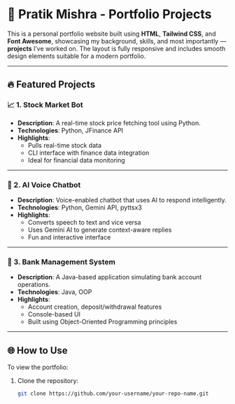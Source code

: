 # 💼 Pratik Mishra - Portfolio Projects

This is a personal portfolio website built using **HTML**, **Tailwind CSS**, and **Font Awesome**, showcasing my background, skills, and most importantly — **projects** I’ve worked on. The layout is fully responsive and includes smooth design elements suitable for a modern portfolio.

---

## 🔥 Featured Projects

### 📈 1. Stock Market Bot
- **Description**: A real-time stock price fetching tool using Python.
- **Technologies**: Python, JFinance API
- **Highlights**:
  - Pulls real-time stock data
  - CLI interface with finance data integration
  - Ideal for financial data monitoring

---

### 🤖 2. AI Voice Chatbot
- **Description**: Voice-enabled chatbot that uses AI to respond intelligently.
- **Technologies**: Python, Gemini API, pyttsx3
- **Highlights**:
  - Converts speech to text and vice versa
  - Uses Gemini AI to generate context-aware replies
  - Fun and interactive interface

---

### 🏦 3. Bank Management System
- **Description**: A Java-based application simulating bank account operations.
- **Technologies**: Java, OOP
- **Highlights**:
  - Account creation, deposit/withdrawal features
  - Console-based UI
  - Built using Object-Oriented Programming principles

---

## 🌐 How to Use

To view the portfolio:

1. Clone the repository:
   ```bash
   git clone https://github.com/your-username/your-repo-name.git
